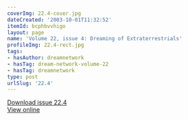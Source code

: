```yaml
---
coverImg: 22.4-cover.jpg
dateCreated: '2003-10-01T11:32:52'
itemId: bcphbvvhigo
layout: page
name: 'Volume 22, issue 4: Dreaming of Extraterrestrials'
profileImg: 22.4-rect.jpg
tags:
- hasAuthor: dreamnetwork
- hasTag: dream-network-volume-22
- hasTag: dreamnetwork
type: post
urlSlug: '22.4'
---
```

<a href="../files/pdfs/Volume_22/22.4_et.pdf" download="">Download issue 22.4</a><br><a href="../files/pdfs/Volume_22/22.4_et.pdf">View online</a>